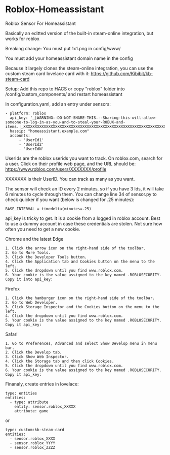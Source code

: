 # Roblox-Homeassistant
Roblox Sensor For Homeassistant

Basically an editted version of the built-in steam-online integration, but works for roblox

Breaking change:
You must put 1x1.png in config/www/

You must add your homeassistant domain name in the config

Because it largely clones the steam-online integration, you can use the custom steam card lovelace card with it:
https://github.com/Kibibit/kb-steam-card

Setup:
Add this repo to HACS or copy "roblox" folder into /config/custom_components/ and restart homeassistant

In configuration.yaml, add an entry under sensors:

```
- platform: roblox
  api_key: '_|WARNING:-DO-NOT-SHARE-THIS.--Sharing-this-will-allow-someone-to-log-in-as-you-and-to-steal-your-ROBUX-and-items.|_XXXXXXXXXXXXXXXXXXXXXXXXXXXXXXXXXXXXXXXXXXXXXXXXXXXXXXXXXXXXXXXXXXXXXXXXXXXXXXXXXXXXXXXXXXXXXXX'
  hassip: "homeassistant.example.com"
  accounts:
      - 'UserId1'
      - 'UserId2'
      - 'UserIdN'
 ```

UserIds are the roblox userids you want to track. On roblox.com, search for a user. Click on their profile web page, and the URL should be:
https://www.roblox.com/users/XXXXXXX/profile

XXXXXXX is their UserID. You can track as many as you want. 

The sensor will check an ID every 2 minutes, so if you have 3 Ids, it will take 6 minutes to cycle through them. You can change line 34 of sensor.py to check quicker if you want (below is changed for .25 minutes):
```
BASE_INTERVAL = timedelta(minutes=.25)
```

api_key is tricky to get. It is a cookie from a logged in roblox account. Best to use a dummy account in case these credentials are stolen. Not sure how often you need to get a new cookie.

Chrome and the latest Edge
```
1. Click the arrow icon on the right-hand side of the toolbar. 
2. Go to More Tools. 
3. Click the Developer Tools button. 
4. Click the Application tab and Cookies button on the menu to the left. 
5. Click the dropdown until you find www.roblox.com. 
6. Your cookie is the value assigned to the key named .ROBLOSECURITY. Copy it into api_key:
```
Firefox
```
1. Click the hamburger icon on the right-hand side of the toolbar. 
2. Go to Web Developer. 
3. Click Storage Inspector and the Cookies button on the menu to the left. 
4. Click the dropdown until you find www.roblox.com. 
5. Your cookie is the value assigned to the key named .ROBLOSECURITY. Copy it api_key:
```
Safari
```
1. Go to Preferences, Advanced and select Show Develop menu in menu bar. 
2. Click the Develop tab. 
3. Click Show Web Inspector. 
4. Click the Storage tab and then click Cookies. 
5. Click the dropdown until you find www.roblox.com. 
6. Your cookie is the value assigned to the key named .ROBLOSECURITY. Copy it api_key:
```

Finanaly, create entries in lovelace:
```
type: entities
entities:
  - type: attribute
    entity: sensor.roblox_XXXXX
    attribute: game  
```    
or
```
type: custom:kb-steam-card
entities:
  - sensor.roblox_XXXX
  - sensor.roblox_YYYY
  - sensor.roblox_ZZZZ
```  
